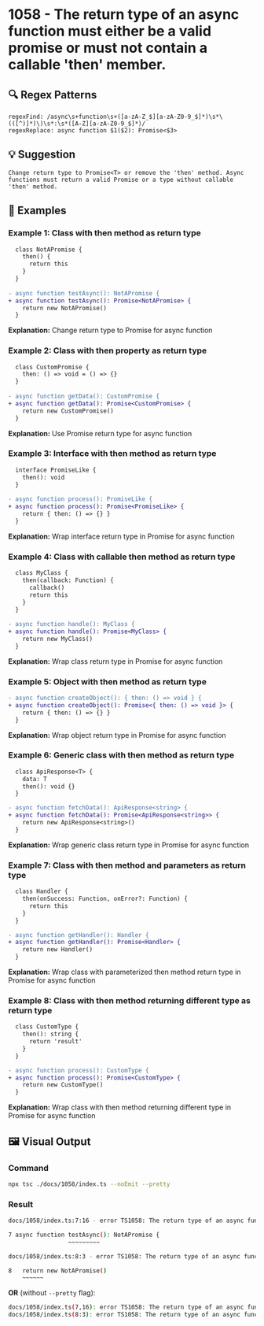 # 1058 - The return type of an async function must either be a valid promise or must not contain a callable 'then' member.

## 🔍 Regex Patterns
```regex
regexFind: /async\s+function\s+([a-zA-Z_$][a-zA-Z0-9_$]*)\s*\(([^)]*)\)\s*:\s*([A-Z][a-zA-Z0-9_$]*)/
regexReplace: async function $1($2): Promise<$3>
```

## 💡 Suggestion
```text
Change return type to Promise<T> or remove the 'then' method. Async functions must return a valid Promise or a type without callable 'then' method.
```

## 📝 Examples

### Example 1: Class with then method as return type
```diff
  class NotAPromise {
    then() {
      return this
    }
  }
  
- async function testAsync(): NotAPromise {
+ async function testAsync(): Promise<NotAPromise> {
    return new NotAPromise()
  }
```

**Explanation:** Change return type to Promise for async function

### Example 2: Class with then property as return type
```diff
  class CustomPromise {
    then: () => void = () => {}
  }
  
- async function getData(): CustomPromise {
+ async function getData(): Promise<CustomPromise> {
    return new CustomPromise()
  }
```

**Explanation:** Use Promise return type for async function

### Example 3: Interface with then method as return type
```diff
  interface PromiseLike {
    then(): void
  }
  
- async function process(): PromiseLike {
+ async function process(): Promise<PromiseLike> {
    return { then: () => {} }
  }
```

**Explanation:** Wrap interface return type in Promise for async function

### Example 4: Class with callable then method as return type
```diff
  class MyClass {
    then(callback: Function) {
      callback()
      return this
    }
  }
  
- async function handle(): MyClass {
+ async function handle(): Promise<MyClass> {
    return new MyClass()
  }
```

**Explanation:** Wrap class return type in Promise for async function

### Example 5: Object with then method as return type
```diff
- async function createObject(): { then: () => void } {
+ async function createObject(): Promise<{ then: () => void }> {
    return { then: () => {} }
  }
```

**Explanation:** Wrap object return type in Promise for async function

### Example 6: Generic class with then method as return type
```diff
  class ApiResponse<T> {
    data: T
    then(): void {}
  }

- async function fetchData(): ApiResponse<string> {
+ async function fetchData(): Promise<ApiResponse<string>> {
    return new ApiResponse<string>()
  }
```

**Explanation:** Wrap generic class return type in Promise for async function

### Example 7: Class with then method and parameters as return type
```diff
  class Handler {
    then(onSuccess: Function, onError?: Function) {
      return this
    }
  }

- async function getHandler(): Handler {
+ async function getHandler(): Promise<Handler> {
    return new Handler()
  }
```

**Explanation:** Wrap class with parameterized then method return type in Promise for async function

### Example 8: Class with then method returning different type as return type
```diff
  class CustomType {
    then(): string {
      return 'result'
    }
  }

- async function process(): CustomType {
+ async function process(): Promise<CustomType> {
    return new CustomType()
  }
```

**Explanation:** Wrap class with then method returning different type in Promise for async function

## 🖼️ Visual Output
### Command
```bash
npx tsc ./docs/1058/index.ts --noEmit --pretty
```

### Result
```bash
docs/1058/index.ts:7:16 - error TS1058: The return type of an async function must either be a valid promise or must not contain a callable 'then' member.

7 async function testAsync(): NotAPromise {
                 ~~~~~~~~~

docs/1058/index.ts:8:3 - error TS1058: The return type of an async function must either be a valid promise or must not contain a callable 'then' member.

8   return new NotAPromise()
    ~~~~~~
```

**OR** (without `--pretty` flag):

```bash
docs/1058/index.ts(7,16): error TS1058: The return type of an async function must either be a valid promise or must not contain a callable 'then' member.
docs/1058/index.ts(8:3): error TS1058: The return type of an async function must either be a valid promise or must not contain a callable 'then' member.
```
